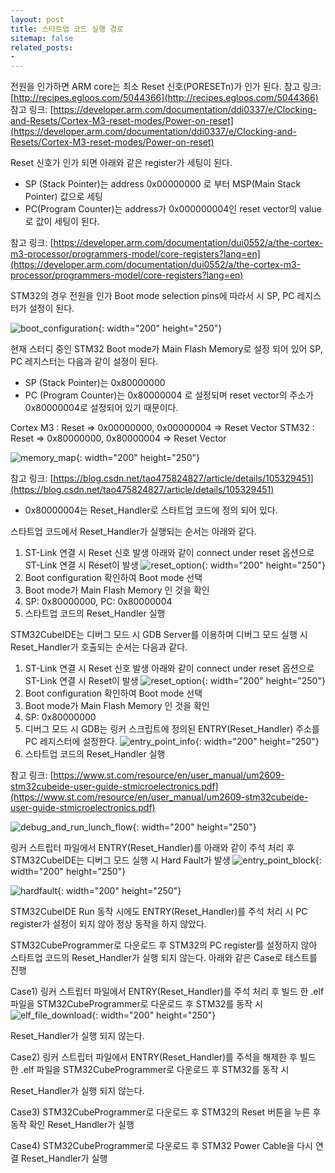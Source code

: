 ```yaml
---
layout: post
title: 스타트업 코드 실행 경로
sitemap: false
related_posts:
-
---
```


전원을 인가하면 ARM core는 최소 Reset 신호(PORESETn)가 인가 된다.
참고 링크: [http://recipes.egloos.com/5044366](http://recipes.egloos.com/5044366)
참고 링크: [https://developer.arm.com/documentation/ddi0337/e/Clocking-and-Resets/Cortex-M3-reset-modes/Power-on-reset](https://developer.arm.com/documentation/ddi0337/e/Clocking-and-Resets/Cortex-M3-reset-modes/Power-on-reset)

Reset 신호가 인가 되면 아래와 같은 register가 세팅이 된다.
- SP (Stack Pointer)는 address 0x00000000 로 부터 MSP(Main Stack Pointer) 값으로 세팅
- PC(Program Counter)는 address가 0x000000004인 reset vector의 value로 값이 세팅이 된다.

참고 링크: [https://developer.arm.com/documentation/dui0552/a/the-cortex-m3-processor/programmers-model/core-registers?lang=en](https://developer.arm.com/documentation/dui0552/a/the-cortex-m3-processor/programmers-model/core-registers?lang=en)


STM32의 경우 전원을 인가 Boot mode selection pins에 따라서 시 SP, PC 레지스터가 설정이 된다.

![boot_configuration](/assets/img/blog/boot_configuration.png){: width="200" height="250"}

현재 스터디 중인 STM32 Boot mode가 Main Flash Memory로 설정 되어 있어 SP, PC 레지스터는 다음과 같이 설정이 된다.
- SP (Stack Pointer)는 0x80000000
- PC (Program Counter)는 0x80000004 로 설정되며 reset vector의 주소가 0x80000004로 설정되어 있기 때문이다.

Cortex M3 : Reset => 0x00000000, 0x00000004 => Reset Vector
STM32 : Reset => 0x80000000, 0x80000004 => Reset Vector

![memory_map](/assets/img/blog/memory_map.png){: width="200" height="250"}

참고 링크: [https://blog.csdn.net/tao475824827/article/details/105329451](https://blog.csdn.net/tao475824827/article/details/105329451)

- 0x80000004는 Reset_Handler로 스타트업 코드에 정의 되어 있다.

스타트업 코드에서 Reset_Handler가 실행되는 순서는 아래와 같다.
1. ST-Link 연결 시 Reset 신호 발생 아래와 같이 connect under reset 옵션으로 ST-Link 연결 시 Reset이 발생
![reset_option](/assets/img/blog/reset_option.png){: width="200" height="250"}
2. Boot configuration 확인하여 Boot mode 선택
3. Boot mode가 Main Flash Memory 인 것을 확인
4. SP: 0x80000000, PC: 0x80000004
5. 스타트업 코드의 Reset_Handler 실행

STM32CubeIDE는 디버그 모드 시 GDB Server를 이용하며 디버그 모드 실행 시 Reset_Handler가 호출되는 순서는 다음과 같다.
1. ST-Link 연결 시 Reset 신호 발생 아래와 같이 connect under reset 옵션으로 ST-Link 연결 시 Reset이 발생
![reset_option](/assets/img/blog/reset_option.png){: width="200" height="250"}
2. Boot configuration 확인하여 Boot mode 선택
3. Boot mode가 Main Flash Memory 인 것을 확인
4. SP: 0x80000000
5. 디버그 모드 시 GDB는 링커 스크립트에 정의된 ENTRY(Reset_Handler) 주소를 PC 레지스터에 설정한다.
![entry_point_info](/assets/img/blog/entry_point_info.png){: width="200" height="250"}
6. 스타트업 코드의 Reset_Handler 실행

참고 링크: [https://www.st.com/resource/en/user_manual/um2609-stm32cubeide-user-guide-stmicroelectronics.pdf](https://www.st.com/resource/en/user_manual/um2609-stm32cubeide-user-guide-stmicroelectronics.pdf)

![debug_and_run_lunch_flow](/assets/img/blog/debug_and_run_lunch_flow.png){: width="200" height="250"}

 링커 스트립터 파일에서 ENTRY(Reset_Handler)를 아래와 같이 주석 처리 후 STM32CubeIDE는 디버그 모드 실행 시 Hard Fault가 발생
 ![entry_point_block](/assets/img/blog/entry_point_block.png){: width="200" height="250"}

 ![hardfault](/assets/img/blog/hardfault.png){: width="200" height="250"}

STM32CubeIDE Run 동작 시에도 ENTRY(Reset_Handler)를 주석 처리 시 PC register가 설정이 되지 않아 정상 동작을 하지 않았다.


STM32CubeProgrammer로 다운로드 후 STM32의 PC register를 설정하지 않아 스타트업 코드의 Reset_Handler가 실행 되지 않는다.
아래와 같은 Case로 테스트를 진행

Case1) 
링커 스트립터 파일에서 ENTRY(Reset_Handler)를 주석 처리 후 빌드 한 .elf 파일을 STM32CubeProgrammer로 다운로드 후 STM32를 동작 시
![elf_file_download](/assets/img/blog/elf_file_download.png){: width="200" height="250"}

Reset_Handler가 실행 되지 않는다.

Case2)
링커 스트립터 파일에서 ENTRY(Reset_Handler)를 주석을 해제한 후 빌드 한 .elf 파일을 STM32CubeProgrammer로 다운로드 후 STM32를 동작 시

Reset_Handler가 실행 되지 않는다.

Case3)
STM32CubeProgrammer로 다운로드 후 STM32의 Reset 버튼을 누른 후 동작 확인
Reset_Handler가 실행

Case4)
STM32CubeProgrammer로 다운로드 후 STM32 Power Cable을 다시 연결
Reset_Handler가 실행




